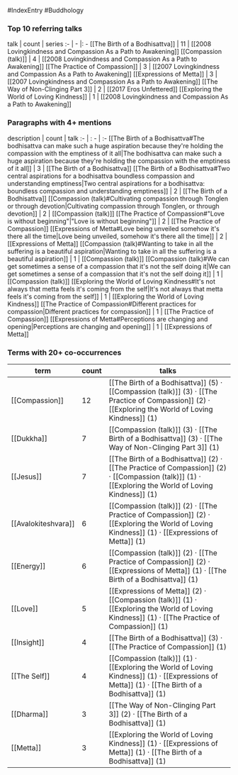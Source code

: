 #IndexEntry #Buddhology

### Top 10 referring talks
talk | count | series
:- | - |: -
[[The Birth of a Bodhisattva]] | 11 | [[2008 Lovingkindness and Compassion As a Path to Awakening]]
[[Compassion (talk)]] | 4 | [[2008 Lovingkindness and Compassion As a Path to Awakening]]
[[The Practice of Compassion]] | 3 | [[2007 Lovingkindness and Compassion As a Path to Awakening]]
[[Expressions of Metta]] | 3 | [[2007 Lovingkindness and Compassion As a Path to Awakening]]
[[The Way of Non-Clinging Part 3]] | 2 | [[2017 Eros Unfettered]]
[[Exploring the World of Loving Kindness]] | 1 | [[2008 Lovingkindness and Compassion As a Path to Awakening]]

### Paragraphs with 4+ mentions
description | count | talk
:- | : - | :-
[[The Birth of a Bodhisattva#The bodhisattva can make such a huge aspiration because they're holding the compassion with the emptiness of it all\|The bodhisattva can make such a huge aspiration because they're holding the compassion with the emptiness of it all]] | 3 | [[The Birth of a Bodhisattva]]
[[The Birth of a Bodhisattva#Two central aspirations for a bodhisattva boundless compassion and understanding emptiness\|Two central aspirations for a bodhisattva: boundless compassion and understanding emptiness]] | 2 | [[The Birth of a Bodhisattva]]
[[Compassion (talk)#Cultivating compassion through Tonglen or through devotion\|Cultivating compassion through Tonglen, or through devotion]] | 2 | [[Compassion (talk)]]
[[The Practice of Compassion#"Love is without beginning"\|"Love is without beginning"]] | 2 | [[The Practice of Compassion]]
[[Expressions of Metta#Love being unveiled somehow it's there all the time\|Love being unveiled, somehow it's there all the time]] | 2 | [[Expressions of Metta]]
[[Compassion (talk)#Wanting to take in all the suffering is a beautiful aspiration\|Wanting to take in all the suffering is a beautiful aspiration]] | 1 | [[Compassion (talk)]]
[[Compassion (talk)#We can get sometimes a sense of a compassion that it's not the self doing it\|We can get sometimes a sense of a compassion that it's not the self doing it]] | 1 | [[Compassion (talk)]]
[[Exploring the World of Loving Kindness#It's not always that metta feels it's coming from the self\|It's not always that metta feels it's coming from the self]] | 1 | [[Exploring the World of Loving Kindness]]
[[The Practice of Compassion#Different practices for compassion\|Different practices for compassion]] | 1 | [[The Practice of Compassion]]
[[Expressions of Metta#Perceptions are changing and opening\|Perceptions are changing and opening]] | 1 | [[Expressions of Metta]]

### Terms with 20+ co-occurrences
term | count | talks
-|-|-
[[Compassion]] | 12 | <span class="counts">[[The Birth of a Bodhisattva]] (5) · [[Compassion (talk)]] (3) · [[The Practice of Compassion]] (2) · [[Exploring the World of Loving Kindness]] (1)</span> 
[[Dukkha]] | 7 | <span class="counts">[[Compassion (talk)]] (3) · [[The Birth of a Bodhisattva]] (3) · [[The Way of Non-Clinging Part 3]] (1)</span> 
[[Jesus]] | 7 | <span class="counts">[[The Birth of a Bodhisattva]] (2) · [[The Practice of Compassion]] (2) · [[Compassion (talk)]] (1) · [[Exploring the World of Loving Kindness]] (1)</span> 
[[Avalokiteshvara]] | 6 | <span class="counts">[[Compassion (talk)]] (2) · [[The Practice of Compassion]] (2) · [[Exploring the World of Loving Kindness]] (1) · [[Expressions of Metta]] (1)</span> 
[[Energy]] | 6 | <span class="counts">[[Compassion (talk)]] (2) · [[The Practice of Compassion]] (2) · [[Expressions of Metta]] (1) · [[The Birth of a Bodhisattva]] (1)</span> 
[[Love]] | 5 | <span class="counts">[[Expressions of Metta]] (2) · [[Compassion (talk)]] (1) · [[Exploring the World of Loving Kindness]] (1) · [[The Practice of Compassion]] (1)</span> 
[[Insight]] | 4 | <span class="counts">[[The Birth of a Bodhisattva]] (3) · [[The Practice of Compassion]] (1)</span> 
[[The Self]] | 4 | <span class="counts">[[Compassion (talk)]] (1) · [[Exploring the World of Loving Kindness]] (1) · [[Expressions of Metta]] (1) · [[The Birth of a Bodhisattva]] (1)</span> 
[[Dharma]] | 3 | <span class="counts">[[The Way of Non-Clinging Part 3]] (2) · [[The Birth of a Bodhisattva]] (1)</span> 
[[Metta]] | 3 | <span class="counts">[[Exploring the World of Loving Kindness]] (1) · [[Expressions of Metta]] (1) · [[The Birth of a Bodhisattva]] (1)</span> 

